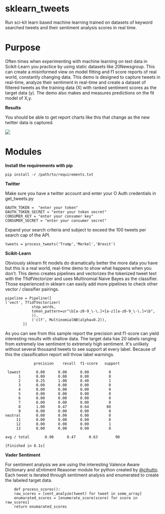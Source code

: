 # sklearn_tweets
Run sci-kit learn based machine learning trained on datasets of keyword searched tweets and their sentiment
analysis scores in real time. 

# Purpose
Often times when experimenting with machine learning on text data in Scikit-Learn you practice by using static datasets like 20Newsgroup. This can create a misinformed view on model fitting and f1 score reports of real world, constantly changing data. This demo is designed to capture tweets in real-time, analyze their sentiment in real-time and create a dataset of filtered tweets as the training data (X) with ranked sentiment scores as the target data (y). The demo also makes and measures predictions on the fit model of X,y.


**Results**

You should be able to get report charts like this that change as the new twitter data is captured.


<img src=http://i.imgur.com/Rt85Gcg.png>

# Modules
**Install the requirements with pip**

	pip install -r /path/to/requirements.txt

**Twitter**

Make sure you have a twitter account and enter your O Auth credentials in get_tweets.py

	OAUTH_TOKEN =  "enter your token" 
	OAUTH_TOKEN_SECRET = "enter your token secret"
	CONSUMER_KEY = "enter your consumer key"
	CONSUMER_SECRET = "enter your consumer secret"

Expand your search criteria and subject to exceed the 100 tweets per search cap of the API.

	tweets = process_tweets('Trump','Merkel','Brexit')


**Scikit-Learn**

Obviously sklearn fit models do dramatically better the more data you have but this is a real world,
real-time demo to show what happens when you don't. This demo creates pipelines and vectorizes the 
tokenized tweet text with the TfidfVectorizer and uses Multinomial Naive Bayes as the classifier.
Those experienced in sklearn can easily add more pipelines to check other vector / classifier pairings.

	pipeline = Pipeline([
	('vect', TfidfVectorizer(
				stop_words,
				token_pattern=ur"\b[a-z0-9_\-\.]+[a-z][a-z0-9_\-\.]+\b",
				)),
				('clf', MultinomialNB(alpha=0.2)),
			])


As you can see from this sample report the precision and f1-score can yield interesting
results with shallow data. The target data has 20 labels ranging from extremely low sentiment
to extremely high sentiment. It's unlikely without several thousand tweets to see support at every label.
Because of this the classification report will throw label warnings.


		         precision    recall  f1-score   support

     lowest       0.00      0.00      0.00         0
          1       0.00      0.00      0.00         0
          2       0.25      1.00      0.40         1
          3       0.00      0.00      0.00         0
          4       0.00      0.00      0.00         0
          5       0.00      0.00      0.00         0
          6       0.00      0.00      0.00         0
          7       0.00      0.00      0.00         0
          8       1.00      0.47      0.64        88
          9       0.00      0.00      0.00         0
    neutral       0.00      0.00      0.00         0
         11       0.00      0.00      0.00         0
         12       0.00      0.00      0.00         1
         13       0.00      0.00      0.00         0

	avg / total       0.98      0.47      0.63        90

	[Finished in 8.1s]


**Vader Sentiment**

For sentiment analysis we are using the interesting Valence Aware Dictionary and sEntiment Reasoner
module for python created by [@cjhutto](https://github.com/cjhutto/vaderSentiment). Each tweet is
iterated through sentiment analysis and enumerated to create the labeled target data.

		def process_scores():
		raw_scores = [sent_analyze(tweet) for tweet in some_array]
		enumarated_scores = [enumerate_score(score) for score in raw_scores]
		return enumarated_scores





